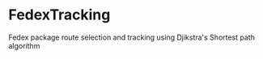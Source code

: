 # FedexTracking
Fedex package route selection and tracking using Djikstra's Shortest path algorithm
